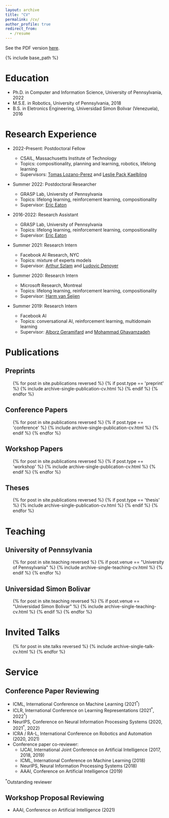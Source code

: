 ```yaml
---
layout: archive
title: "CV"
permalink: /cv/
author_profile: true
redirect_from:
  - /resume
---
```


See the PDF version [here](/files/CVJorgeAMendez.pdf).

{% include base_path %}

Education
======
* Ph.D. in Computer and Information Science, University of Pennsylvania, 2022
* M.S.E. in Robotics, University of Pennsylvania, 2018
* B.S. in Eletronics Engineering, Universidad Simon Bolivar (Venezuela), 2016

Research Experience
======
* 2022-Present: Postdoctoral Fellow
  * CSAIL, Massachusetts Institute of Technology
  * Topics: compositionality, planning and learning, robotics, lifelong learning
  * Supervisors: [Tomas Lozano-Perez](https://people.csail.mit.edu/tlp/) and [Leslie Pack Kaelbling](https://people.csail.mit.edu/lpk/)

* Summer 2022: Postdoctoral Researcher
  * GRASP Lab, University of Pennsylvania
  * Topics: lifelong learning, reinforcement learning, compositionality
  * Supervisor: [Eric Eaton](https://seas.upenn.edu/~eeaton)

* 2016-2022: Research Assistant
  * GRASP Lab, University of Pennsylvania
  * Topics: lifelong learning, reinforcement learning, compositionality
  * Supervisor: [Eric Eaton](https://seas.upenn.edu/~eeaton)

* Summer 2021: Research Intern
  * Facebook AI Research, NYC
  * Topics: mixture of experts models
  * Supervisor: [Arthur Szlam](https://scholar.google.com/citations?user=u3-FxUgAAAAJ&hl=en) and [Ludovic Denoyer](http://www-connex.lip6.fr/~denoyer/wordpress/)

* Summer 2020: Research Intern
  * Microsoft Research, Montreal
  * Topics: lifelong learning, reinforcement learning, compositionality
  * Supervisor: [Harm van Seijen](https://www.microsoft.com/en-us/research/people/havansei/)

* Summer 2019: Research Intern
  * Facebook AI
  * Topics: conversational AI, reinforcement learning, multidomain learning
  * Supervisor: [Alborz Geramifard](http://alborz-geramifard.com/Homepage/Welcome.html) and [Mohammad Ghavamzadeh](http://chercheurs.lille.inria.fr/~ghavamza/my_website/About_Me.html)
  

Publications
======

Preprints
-----
  <ul>{% for post in site.publications reversed %}
    {% if post.type == 'preprint' %}
      {% include archive-single-publication-cv.html %}
    {% endif %}
  {% endfor %}</ul>
  
Conference Papers
-----
  <ul>{% for post in site.publications reversed %}
    {% if post.type == 'conference' %}
      {% include archive-single-publication-cv.html %}
    {% endif %}
  {% endfor %}</ul>

Workshop Papers
-----
  <ul>{% for post in site.publications reversed %}
    {% if post.type == 'workshop' %}
      {% include archive-single-publication-cv.html %}
    {% endif %}
  {% endfor %}</ul>

Theses
-----
  <ul>{% for post in site.publications reversed %}
    {% if post.type == 'thesis' %}
      {% include archive-single-publication-cv.html %}
    {% endif %}
  {% endfor %}</ul>


Teaching
======

University of Pennsylvania
------
  <ul>{% for post in site.teaching reversed %}
    {% if post.venue == "University of Pennsylvania" %}
      {% include archive-single-teaching-cv.html %}
    {% endif %}
  {% endfor %}</ul>
  
Universidad Simon Bolivar
------
  <ul>{% for post in site.teaching reversed %}
    {% if post.venue == "Universidad Simon Bolivar" %}
      {% include archive-single-teaching-cv.html %}
    {% endif %}
  {% endfor %}</ul>

Invited Talks
======

  <ul>{% for post in site.talks  reversed %}
    {% include archive-single-talk-cv.html %}
  {% endfor %}</ul>

Service
======

Conference Paper Reviewing
----
* ICML, International Conference on Machine Learning (2021<sup>\*</sup>)
* ICLR, International Conference on Learning Representations (2021<sup>\*</sup>, 2022<sup>\*</sup>)
* NeurIPS, Conference on Neural Information Processing Systems (2020, 2021<sup>\*</sup>, 2022)
* ICRA / RA-L, International Conference on Robotics and Automation (2020, 2021)
* Conference paper co-reviewer:
  * IJCAI, International Joint Conference on Artificial Intelligence (2017, 2018, 2019)
  * ICML, International Conference on Machine Learning (2018)
  * NeurIPS, Neural Information Processing Systems (2018)
  * AAAI, Conference on Artificial Intelligence (2019)

<sup>\*</sup>Outstanding reviewer

Workshop Proposal Reviewing
----
* AAAI, Conference on Artificial Intelligence (2021)
